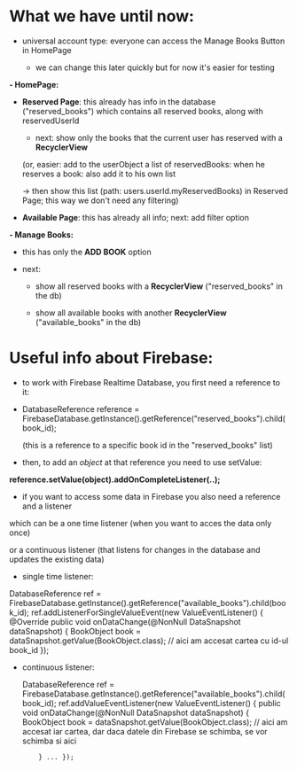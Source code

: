 
# What we have until now:

- universal account type: everyone can access the Manage Books Button in HomePage

  - we can change this later quickly but for now it's easier for testing
  

**- HomePage:** 
                 
- **Reserved Page**: this already has info in the database ("reserved_books") which contains all reserved books, along with reservedUserId
   
   - next: show only the books that the current user has reserved with a **RecyclerView**
           
    (or, easier: add to the userObject a list of reservedBooks: when he reserves a book: also add it to his own list 
    
    -> then show this list (path: users.userId.myReservedBooks) in Reserved Page; this way we don't need any filtering)

- **Available Page**: this has already all info; next: add filter option  
   
          
**- Manage Books:** 
  
  - this has only the **ADD BOOK** option
    
  - next: 
    
      - show all reserved books with a **RecyclerView**  ("reserved_books" in the db)
         
      - show all available books with another **RecyclerView** ("available_books" in the db)
      
      
      
# Useful info about Firebase:
      
- to work with Firebase Realtime Database, you first need a reference to it:
      
 - DatabaseReference reference = FirebaseDatabase.getInstance().getReference("reserved_books").child(book_id);
      
   (this is a reference to a specific book id in the "reserved_books" list)
       
  - then, to add an *object* at that reference you need to use setValue:
        
   **reference.setValue(object).addOnCompleteListener(..);**
   
  - if you want to access some data in Firebase you also need a reference and a listener
  
   which can be a one time listener (when you want to acces the data only once)
   
   or a continuous listener (that listens for changes in the database and updates the existing data)
   
   - single time listener:
   
   DatabaseReference ref  = FirebaseDatabase.getInstance().getReference("available_books").child(book_id);
   ref.addListenerForSingleValueEvent(new ValueEventListener() {
         @Override
         public void onDataChange(@NonNull DataSnapshot dataSnapshot) {
               BookObject book = dataSnapshot.getValue(BookObject.class); // aici am accesat cartea cu id-ul book_id
        });
        
        
  - continuous listener:
  
       DatabaseReference ref = FirebaseDatabase.getInstance().getReference("available_books").child(book_id);
       ref.addValueEventListener(new ValueEventListener() {
            public void onDataChange(@NonNull DataSnapshot dataSnapshot) {
                BookObject book = dataSnapshot.getValue(BookObject.class);
                // aici am accesat iar cartea, dar daca datele din Firebase se schimba, se vor schimba si aici
                
            } ... });
                                    
      
